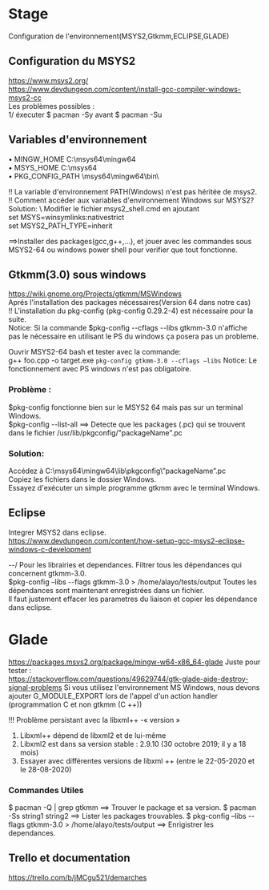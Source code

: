 # Stage
Configuration de l'environnement(MSYS2,Gtkmm,ECLIPSE,GLADE)
## Configuration du MSYS2
https://www.msys2.org/ \
https://www.devdungeon.com/content/install-gcc-compiler-windows-msys2-cc \
Les problèmes possibles : \
1/ éxecuter $ pacman -Sy avant $ pacman -Su 

## Variables d'environnement
•	MINGW_HOME C:\msys64\mingw64\
•	MSYS_HOME C:\msys64\
•	PKG_CONFIG_PATH \msys64\mingw64\bin\

!! La variable d'environnement PATH(Windows) n'est pas héritée de msys2.\
!! Comment accéder aux variables d'environnement Windows sur MSYS2? \
Solution: \ Modifier le fichier msys2_shell.cmd en ajoutant \
set MSYS=winsymlinks:nativestrict \
set MSYS2_PATH_TYPE=inherit 

==>Installer des packages(gcc,g++,...), et jouer avec les commandes sous MSYS2-64 ou windows power shell pour verifier que tout fonctionne. 

## Gtkmm(3.0) sous windows 
https://wiki.gnome.org/Projects/gtkmm/MSWindows \
Aprés l'installation des packages nécessaires(Version 64 dans notre cas) \
!! L'installation du pkg-config (pkg-config 0.29.2-4) est nécessaire pour la suite. \
Notice: 
Si la commande $pkg-config --cflags --libs gtkmm-3.0 n'affiche pas le nécessaire en utilisant le PS du windows ça posera pas un probleme. 

Ouvrir MSYS2-64 bash et tester avec la commande: \
g++ foo.cpp -o target.exe `pkg-config gtkmm-3.0 --cflags –libs` 
Notice: Le fonctionnement avec PS windows n'est pas obligatoire. 
### Problème :
$pkg-config fonctionne bien sur le MSYS2 64 mais pas sur un terminal Windows. \
$pkg-config --list-all ==> Detecte que les packages (.pc) qui se trouvent dans le fichier /usr/lib/pkgconfig/"packageName".pc
### Solution:
Accédez à C:\msys64\mingw64\lib\pkgconfig\”packageName”.pc \
Copiez les fichiers dans le dossier Windows. \
Essayez d'exécuter un simple programme gtkmm avec le terminal Windows.

## Eclipse
Integrer MSYS2 dans eclipse. \
https://www.devdungeon.com/content/how-setup-gcc-msys2-eclipse-windows-c-development

--/ Pour les librairies et dependances.
Filtrer tous les dépendances qui concernent gtkmm-3.0.\
$pkg-config –libs --flags gtkmm-3.0 > /home/alayo/tests/output
Toutes les dépendances sont maintenant enregistrées dans un fichier.\
Il faut justement effacer les parametres du liaison et copier les dépendance dans eclipse.

# Glade
https://packages.msys2.org/package/mingw-w64-x86_64-glade
Juste pour tester : \
https://stackoverflow.com/questions/49629744/gtk-glade-aide-destroy-signal-problems
Si vous utilisez l'environnement MS Windows, nous devons ajouter G_MODULE_EXPORT lors de l'appel d'un action handler (programmation C et non gtkmm (C ++))

!!! Problème persistant avec la libxml++ -« version » 
1. Libxml++ dépend de libxml2 et de lui-même 
2. Libxml2 est dans sa version stable : 2.9.10 (30 octobre 2019; il y a 18 mois) 
3. Essayer avec différentes versions de libxml ++ (entre le 22-05-2020 et le 28-08-2020) 

### Commandes Utiles
$ pacman -Q | grep gtkmm ==> Trouver le package et sa version. 
$ pacman -Ss string1 string2 ==> Lister les packages trouvables.
$ pkg-config –libs --flags gtkmm-3.0 > /home/alayo/tests/output ==> Enrigistrer les dependances.

## Trello et documentation
https://trello.com/b/jMCgu521/demarches
